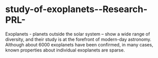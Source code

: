 # study-of-exoplanets--Research-PRL-
Exoplanets - planets outside the solar system – show a wide range of diversity, and their study is at the forefront of modern-day astronomy. Although about 6000 exoplanets have been confirmed, in many cases, known properties about individual exoplanets are sparse.
